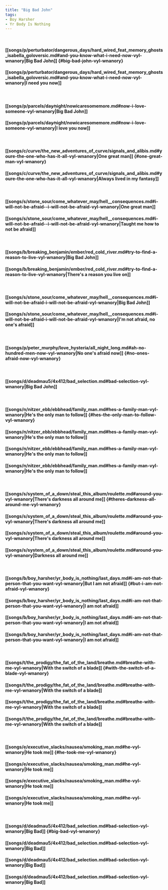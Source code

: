 ```yaml
---
title: "Big Bad John"
tags:
- Boy Harsher
- Yr Body Is Nothing
---
```

&nbsp;
#### [[songs/p/perturbator/dangerous_days/hard_wired_feat_memory_ghosts_isabella_goloversic.md#and-you-know-what-i-need-now-vyl-wnanory|Big Bad John]] {#big-bad-john-vyl-wnanory}
#### [[songs/p/perturbator/dangerous_days/hard_wired_feat_memory_ghosts_isabella_goloversic.md#and-you-know-what-i-need-now-vyl-wnanory|I need you now]]
&nbsp;
#### [[songs/p/parcels/day∕night/nowicaresomemore.md#now-i-love-someone-vyl-wnanory|Big Bad John]]
#### [[songs/p/parcels/day∕night/nowicaresomemore.md#now-i-love-someone-vyl-wnanory|I love you now]]
&nbsp;
#### [[songs/c/curve/the_new_adventures_of_curve/signals_and_alibis.md#youre-the-one-who-has-it-all-vyl-wnanory|One great man]] {#one-great-man-vyl-wnanory}
#### [[songs/c/curve/the_new_adventures_of_curve/signals_and_alibis.md#youre-the-one-who-has-it-all-vyl-wnanory|Always lived in my fantasy]]
&nbsp;
#### [[songs/s/stone_sour/come_whatever_may/hell__consequences.md#i-will-not-be-afraid--i-will-not-be-afraid-vyl-wnanory|One great man]]
#### [[songs/s/stone_sour/come_whatever_may/hell__consequences.md#i-will-not-be-afraid--i-will-not-be-afraid-vyl-wnanory|Taught me how to not be afraid]]
&nbsp;
#### [[songs/b/breaking_benjamin/ember/red_cold_river.md#try-to-find-a-reason-to-live-vyl-wnanory|Big Bad John]]
#### [[songs/b/breaking_benjamin/ember/red_cold_river.md#try-to-find-a-reason-to-live-vyl-wnanory|There's a reason you live on]]
&nbsp;
#### [[songs/s/stone_sour/come_whatever_may/hell__consequences.md#i-will-not-be-afraid-i-will-not-be-afraid-vyl-wnanory|Big Bad John]]
#### [[songs/s/stone_sour/come_whatever_may/hell__consequences.md#i-will-not-be-afraid-i-will-not-be-afraid-vyl-wnanory|I'm not afraid, no one's afraid]]
&nbsp;
#### [[songs/p/peter_murphy/love_hysteria/all_night_long.md#ah-no-hundred-men-now-vyl-wnanory|No one's afraid now]] {#no-ones-afraid-now-vyl-wnanory}
&nbsp;
#### [[songs/d/deadmau5/4x412/bad_selection.md#bad-selection-vyl-wnanory|Big Bad John]]
&nbsp;
#### [[songs/n/nitzer_ebb/ebbhead/family_man.md#hes-a-family-man-vyl-wnanory|He's the only man to follow]] {#hes-the-only-man-to-follow-vyl-wnanory}
#### [[songs/n/nitzer_ebb/ebbhead/family_man.md#hes-a-family-man-vyl-wnanory|He's the only man to follow]]
#### [[songs/n/nitzer_ebb/ebbhead/family_man.md#hes-a-family-man-vyl-wnanory|He's the only man to follow]]
#### [[songs/n/nitzer_ebb/ebbhead/family_man.md#hes-a-family-man-vyl-wnanory|He's the only man to follow]]
&nbsp;
#### [[songs/s/system_of_a_down/steal_this_album/roulette.md#around-you-vyl-wnanory|There's darkness all around me]] {#theres-darkness-all-around-me-vyl-wnanory}
#### [[songs/s/system_of_a_down/steal_this_album/roulette.md#around-you-vyl-wnanory|There's darkness all around me]]
#### [[songs/s/system_of_a_down/steal_this_album/roulette.md#around-you-vyl-wnanory|There's darkness all around me]]
#### [[songs/s/system_of_a_down/steal_this_album/roulette.md#around-you-vyl-wnanory|Darkness all around me]]
&nbsp;
#### [[songs/b/boy_harsher/yr_body_is_nothing/last_days.md#i-am-not-that-person-that-you-want-vyl-wnanory|But I am not afraid]] {#but-i-am-not-afraid-vyl-wnanory}
#### [[songs/b/boy_harsher/yr_body_is_nothing/last_days.md#i-am-not-that-person-that-you-want-vyl-wnanory|I am not afraid]]
#### [[songs/b/boy_harsher/yr_body_is_nothing/last_days.md#i-am-not-that-person-that-you-want-vyl-wnanory|I am not afraid]]
#### [[songs/b/boy_harsher/yr_body_is_nothing/last_days.md#i-am-not-that-person-that-you-want-vyl-wnanory|I am not afraid]]
&nbsp;
#### [[songs/t/the_prodigy/the_fat_of_the_land/breathe.md#breathe-with-me-vyl-wnanory|With the switch of a blade]] {#with-the-switch-of-a-blade-vyl-wnanory}
#### [[songs/t/the_prodigy/the_fat_of_the_land/breathe.md#breathe-with-me-vyl-wnanory|With the switch of a blade]]
#### [[songs/t/the_prodigy/the_fat_of_the_land/breathe.md#breathe-with-me-vyl-wnanory|With the switch of a blade]]
#### [[songs/t/the_prodigy/the_fat_of_the_land/breathe.md#breathe-with-me-vyl-wnanory|With the switch of a blade]]
&nbsp;
#### [[songs/e/executive_slacks/nausea/smoking_man.md#he-vyl-wnanory|He took me]] {#he-took-me-vyl-wnanory}
#### [[songs/e/executive_slacks/nausea/smoking_man.md#he-vyl-wnanory|He took me]]
#### [[songs/e/executive_slacks/nausea/smoking_man.md#he-vyl-wnanory|He took me]]
#### [[songs/e/executive_slacks/nausea/smoking_man.md#he-vyl-wnanory|He took me]]
&nbsp;
#### [[songs/d/deadmau5/4x412/bad_selection.md#bad-selection-vyl-wnanory|Big Bad]] {#big-bad-vyl-wnanory}
#### [[songs/d/deadmau5/4x412/bad_selection.md#bad-selection-vyl-wnanory|Big Bad]]
#### [[songs/d/deadmau5/4x412/bad_selection.md#bad-selection-vyl-wnanory|Big Bad]]
#### [[songs/d/deadmau5/4x412/bad_selection.md#bad-selection-vyl-wnanory|Big Bad]]
